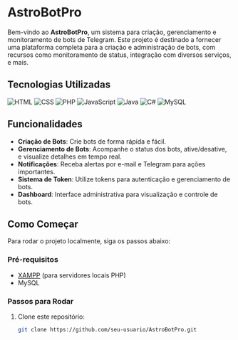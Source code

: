 # AstroBotPro

Bem-vindo ao **AstroBotPro**, um sistema para criação, gerenciamento e monitoramento de bots de Telegram. Este projeto é destinado a fornecer uma plataforma completa para a criação e administração de bots, com recursos como monitoramento de status, integração com diversos serviços, e mais.

## Tecnologias Utilizadas

![HTML](https://img.shields.io/badge/HTML-FF5733?style=for-the-badge&logo=html5)
![CSS](https://img.shields.io/badge/CSS-264de4?style=for-the-badge&logo=css3)
![PHP](https://img.shields.io/badge/PHP-777BB4?style=for-the-badge&logo=php)
![JavaScript](https://img.shields.io/badge/JavaScript-F7DF1E?style=for-the-badge&logo=javascript)
![Java](https://img.shields.io/badge/Java-007396?style=for-the-badge&logo=java)
![C#](https://img.shields.io/badge/C%23-239120?style=for-the-badge&logo=c-sharp)
![MySQL](https://img.shields.io/badge/MySQL-4479A1?style=for-the-badge&logo=mysql)

## Funcionalidades

- **Criação de Bots**: Crie bots de forma rápida e fácil.
- **Gerenciamento de Bots**: Acompanhe o status dos bots, ative/desative, e visualize detalhes em tempo real.
- **Notificações**: Receba alertas por e-mail e Telegram para ações importantes.
- **Sistema de Token**: Utilize tokens para autenticação e gerenciamento de bots.
- **Dashboard**: Interface administrativa para visualização e controle de bots.

## Como Começar

Para rodar o projeto localmente, siga os passos abaixo:

### Pré-requisitos

- [XAMPP](https://www.apachefriends.org/index.html) (para servidores locais PHP)
- MySQL

### Passos para Rodar

1. Clone este repositório:
   ```bash
   git clone https://github.com/seu-usuario/AstroBotPro.git
